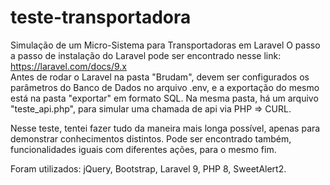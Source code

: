 # teste-transportadora
Simulação de um Micro-Sistema para Transportadoras em Laravel
O passo a passo de instalação do Laravel pode ser encontrado nesse link: https://laravel.com/docs/9.x <br>
Antes de rodar o Laravel na pasta "Brudam", devem ser configurados os parâmetros do Banco de Dados no arquivo .env, e a exportação do mesmo está na pasta "exportar" em formato SQL. Na mesma pasta, há um arquivo "teste_api.php", para simular uma chamada de api via PHP => CURL.

Nesse teste, tentei fazer tudo da maneira mais longa possível, apenas para demonstrar conhecimentos distintos. Pode ser encontrado também, funcionalidades iguais com diferentes ações, para o mesmo fim.

Foram utilizados: jQuery, Bootstrap, Laravel 9, PHP 8, SweetAlert2.
